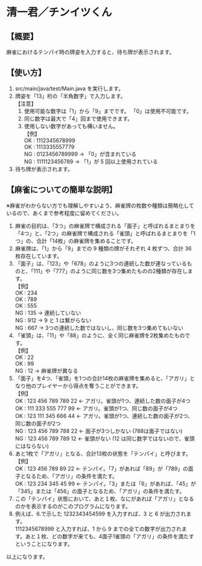清一君／チンイツくん
=

【概要】
-
麻雀におけるテンパイ時の牌姿を入力すると、待ち牌が表示されます。

【使い方】
-
1. src/main/java/test/Main.java を実行します。
2. 牌姿を「13」桁の「半角数字」で入力します。  
   【注意】
   1. 使用可能な数字は「1」から「9」までです。
      「0」は使用不可能です。
   2. 同じ数字は最大で「4」回まで使用できます。
   3. 使用しない数字があっても構いません。  
   【例】  
   OK : 1112345678999  
   OK : 1113335557779  
   NG : 0123456789999 -> 「0」が含まれている  
   NG : 1111123456789 -> 「1」が 5 回以上使用されている  
3. 待ち牌が表示されます。

【麻雀についての簡単な説明】
-
※麻雀がわからない方でも理解しやすいよう、麻雀牌の枚数や種類は簡略化しているので、あくまで参考程度に留めてください。
1. 麻雀の目的は、「3つ」の麻雀牌で構成される「面子」と呼ばれるまとまりを「4つ」と、「2つ」の麻雀牌で構成される「雀頭」と呼ばれるまとまりを「1つ」の、合計「14枚」の麻雀牌を集めることです。
2. 麻雀牌は、「1」から「9」までの 9 種類の牌がそれぞれ 4 枚ずつ、合計 36 枚存在しています。
3. 「面子」は、「123」や「678」のように3つの連続した数が連なっているものと、「111」や「777」のように同じ数を3つ集めたものの2種類が存在します。  
   【例】  
   OK : 234  
   OK : 789  
   OK : 555  
   NG : 135 -> 連続していない  
   NG : 912 -> 9 と 1 は繋がらない  
   NG : 667 -> 3つの連続した数ではないし、同じ数を3つ集めてもいない  
4. 「雀頭」は、「11」や「88」のように、全く同じ麻雀牌を2枚集めたものです。  
   【例】  
   OK : 22  
   OK : 99  
   NG : 12 -> 麻雀牌が異なる  
5. 「面子」を4つ、「雀頭」を1つの合計14枚の麻雀牌を集めると、「アガリ」となり他のプレイヤーから得点を奪うことができます。  
   【例】  
   OK : 123 456 789 789 22 <- アガリ。雀頭が1つ、連続した数の面子が4つ  
   OK : 111 333 555 777 99 <- アガリ。雀頭が1つ、同じ数の面子が4つ  
   OK : 123 111 345 666 44 <- アガリ。雀頭が1つ、連続した数の面子が2つ、同じ数の面子が2つ  
   NG : 123 456 789 788 22 <- 面子が3つしかない (788は面子ではない)  
   NG : 123 456 789 789 12 <- 雀頭がない (12 は同じ数字ではないので、雀頭にはならない)  
6. あと1枚で「アガリ」となる、合計13枚の状態を「テンパイ」と呼びます。  
   【例】  
   OK : 123 456 789 89 22 <- テンパイ。「7」があれば「89」が「789」の面子となるため、「アガリ」の条件を満たす。  
   OK : 123 234 345 45 99 <- テンパイ。「3」または「6」があれば、「45」が「345」または「456」の面子となるため、「アガリ」の条件を満たす。  
7. この「テンパイ」状態において、あと１枚、なにがあれば「アガリ」となるのかを表示するのがこのプログラムになります。  
8. 例えば、6.で示した 1232343454599 を入力すれば、3 と 6 が出力されます。  
   1112345678999 と入力すれば、1 から 9 までの全ての数字が出力されます。あと１枚、どの数字が来ても、4面子1雀頭の「アガリ」の条件を満たすということになります。

以上になります。
